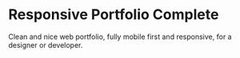 # Responsive Portfolio Complete
Clean and nice web portfolio, fully mobile first and responsive, 
for a designer or developer. 